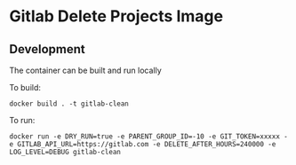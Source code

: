 # Gitlab Delete Projects Image

## Development

The container can be built and run locally

To build:

```
docker build . -t gitlab-clean
```

To run:

```
docker run -e DRY_RUN=true -e PARENT_GROUP_ID=-10 -e GIT_TOKEN=xxxxx -e GITLAB_API_URL=https://gitlab.com -e DELETE_AFTER_HOURS=240000 -e LOG_LEVEL=DEBUG gitlab-clean
```

